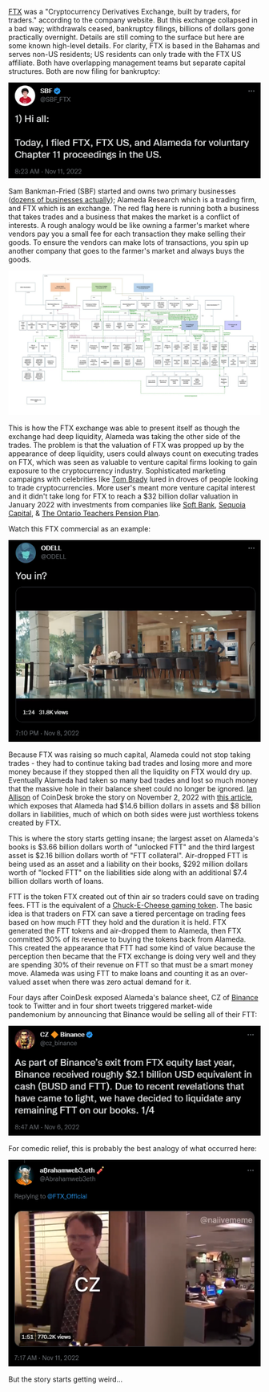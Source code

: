 [FTX](https://restructuring.ra.kroll.com/FTX/) was a "Cryptocurrency Derivatives Exchange, built by traders, for traders." according to the company website. But this exchange collapsed in a bad way; withdrawals ceased, bankruptcy filings, billions of dollars gone practically overnight. Details are still coming to the surface but here are some known high-level details. For clarity, FTX is based in the Bahamas and serves non-US residents; US residents can only trade with the FTX US affiliate. Both have overlapping management teams but separate capital structures. Both are now filing for bankruptcy:

[![SBF Tweet](/assets/sbf_tweet.png)](https://twitter.com/SBF_FTX/status/1591089317300293636  "SBF Tweet")

Sam Bankman-Fried (SBF) started and owns two primary businesses ([dozens of businesses actually](https://www.ft.com/content/c28e0570-d4c4-433c-b0a0-c99fba613822)); Alameda Research which is a trading firm, and FTX which is an exchange. The red flag here is running both a business that takes trades and a business that makes the market is a conflict of interests. A rough analogy would be like owning a farmer's market where vendors pay you a small fee for each transaction they make selling their goods. To ensure the vendors can make lots of transactions, you spin up another company that goes to the farmer's market and always buys the goods.

<p align="center">
<img src="assets/FTX_Structure.jpg">
</p>

This is how the FTX exchange was able to present itself as though the exchange had deep liquidity, Alameda was taking the other side of the trades. The problem is that the valuation of FTX was propped up by the appearance of deep liquidity, users could always count on executing trades on FTX, which was seen as valuable to venture capital firms looking to gain exposure to the cryptocurrency industry. Sophisticated marketing campaigns with celebrities like [Tom Brady](https://twitter.com/TomBrady) lured in droves of people looking to trade cryptocurrencies. More user's meant more venture capital interest and it didn't take long for FTX to reach a $32 billion dollar valuation in January 2022 with investments from companies like [Soft Bank](https://www.softbank.jp/en/), [Sequoia Capital](https://www.sequoiacap.com/), & [The Ontario Teachers Pension Plan](https://www.otpp.com/en-ca/).

Watch this FTX commercial as an example:  


[![FTX Commercial](/assets/odell_tweet.png)](https://twitter.com/ODELL/status/1590164956045258754 "FTX Commercial")

Because FTX was raising so much capital, Alameda could not stop taking trades - they had to continue taking bad trades and losing more and more money because if they stopped then all the liquidity on FTX would dry up. Eventually Alameda had taken so many bad trades and lost so much money that the massive hole in their balance sheet could no longer be ignored. [Ian Allison](https://twitter.com/IanAllison123) of CoinDesk broke the story on November 2, 2022 with [this article](https://www.coindesk.com/business/2022/11/02/divisions-in-sam-bankman-frieds-crypto-empire-blur-on-his-trading-titan-alamedas-balance-sheet/), which exposes that Alameda had $14.6 billion dollars in assets and $8 billion dollars in liabilities, much of which on both sides were just worthless tokens created by FTX. 

This is where the story starts getting insane; the largest asset on Alameda's books is $3.66 billion dollars worth of "unlocked FTT" and the third largest asset is $2.16 billion dollars worth of "FTT collateral". Air-dropped FTT is being used as an asset and a liability on their books, $292 million dollars worth of "locked FTT" on the liabilities side along with an additional $7.4 billion dollars worth of loans. 

FTT is the token FTX created out of thin air so traders could save on trading fees. FTT is the equivalent of a [Chuck-E-Cheese gaming token](https://duckduckgo.com/?q=chucky+cheese+gaming+token&iax=images&ia=images). The basic idea is that traders on FTX can save a tiered percentage on trading fees based on how much FTT they hold and the duration it is held. FTX generated the FTT tokens and air-dropped them to Alameda, then FTX committed 30% of its revenue to buying the tokens back from Alameda. This created the appearance that FTT had some kind of value because the perception then became that the FTX exchange is doing very well and they are spending 30% of their revenue on FTT so that must be a smart money move. Alameda was using FTT to make loans and counting it as an over-valued asset when there was zero actual demand for it. 

Four days after CoinDesk exposed Alameda's balance sheet, CZ of [Binance](https://www.binance.com/en) took to Twitter and in four short tweets triggered market-wide pandemonium by announcing that Binance would be selling all of their FTT:

[![CZ Tweet 1](/assets/CZ_tweet1.png)](https://twitter.com/cz_binance/status/1589283421704290306 "CZ Tweet 1")

For comedic relief, this is probably the best analogy of what occurred here:

[![CZ Tweet 2](/assets/CZ_tweet2.png)](https://twitter.com/Abrahamweb3eth/status/1591072684154458115 "CZ Tweet 2")

But the story starts getting weird...
